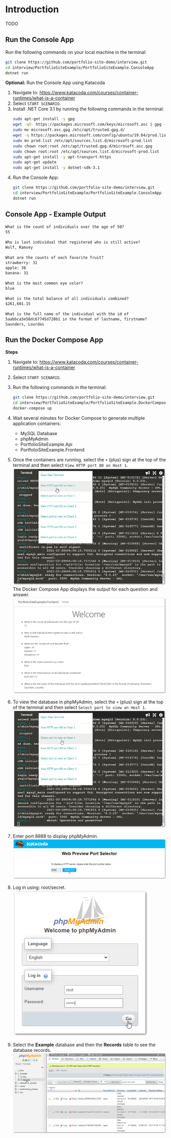 # Introduction

TODO

## Run the Console App

Run the following commands on your local machine in the terminal:
```bash
git clone https://github.com/portfolio-site-demo/interview.git
cd interview/PortfolioSiteExample/PortfolioSiteExample.ConsoleApp
dotnet run
```

**Optional:** Run the Console App using Katacoda
1. Navigate to: https://www.katacoda.com/courses/container-runtimes/what-is-a-container
2. Select `START SCENARIO`.
3. Install .NET Core 3.1 by running the following commands in the terminal:
	```bash
	sudo apt-get install -y gpg
	wget -qO- https://packages.microsoft.com/keys/microsoft.asc | gpg --dearmor > microsoft.asc.gpg
	sudo mv microsoft.asc.gpg /etc/apt/trusted.gpg.d/
	wget -q https://packages.microsoft.com/config/ubuntu/19.04/prod.list
	sudo mv prod.list /etc/apt/sources.list.d/microsoft-prod.list
	sudo chown root:root /etc/apt/trusted.gpg.d/microsoft.asc.gpg
	sudo chown root:root /etc/apt/sources.list.d/microsoft-prod.list
	sudo apt-get install -y apt-transport-https
	sudo apt-get update
	sudo apt-get install -y dotnet-sdk-3.1
	```
4. Run the Console App:
	```bash
	git clone https://github.com/portfolio-site-demo/interview.git
	cd interview/PortfolioSiteExample/PortfolioSiteExample.ConsoleApp
	dotnet run
	```

## Console App - Example Output

```
What is the count of individuals over the age of 50?
55

Who is last individual that registered who is still active?
Wolf, Ramsey

What are the counts of each favorite fruit?
strawberry: 31
apple: 38
banana: 31

What is the most common eye color?
blue

What is the total balance of all individuals combined?
$261,601.15

What is the full name of the individual with the id of 5aabbca3e58dc67745d720b1 in the format of lastname, firstname?
Saunders, Lourdes
```

## Run the Docker Compose App

**Steps**
1. Navigate to: https://www.katacoda.com/courses/container-runtimes/what-is-a-container
2. Select `START SCENARIO`.
3. Run the following commands in the terminal:
	```bash
	git clone https://github.com/portfolio-site-demo/interview.git
	cd interview/PortfolioSiteExample/PortfolioSiteExample.DockerComposeApp
	docker-compose up
	```
4. Wait several minutes for Docker Compose to generate multiple application containers:
   - MySQL Database
   - phpMyAdmin
   - PortfolioSiteExample.Api
   - PortfolioSiteExample.Frontend
5. Once the containers are running, select the `+` (plus) sign at the top of the terminal and then select `View HTTP port 80 on Host 1`.
   ![](DockerComposeAppScreenshot1.png)
   The Docker Compose App displays the output for each question and answer.
   ![](DockerComposeAppScreenshot6.png)

6. To view the database in phpMyAdmin, select the `+` (plus) sign at the top of the terminal and then select `Select port to view on Host 1`.
   ![](DockerComposeAppScreenshot2.png)

7. Enter port 8888 to display phpMyAdmin.
   ![](DockerComposeAppScreenshot3.png)

8. Log in using: root/secret.
   ![](DockerComposeAppScreenshot4.png)

9. Select the **Example** database and then the **Records** table to see the database records.
   ![](DockerComposeAppScreenshot5.png)

